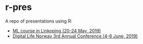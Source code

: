 # r-pres

A repo of presentations using R:
- [ML course in Linkoping (20-24 May, 2019)](http://rpubs.com/bblodfon/ml-medbio-course)
- [Digital Life Norway 3rd Annual Conference (4-6 June, 2019)](https://bblodfon.github.io/r-pres/dln_conf_june_2019.html)

